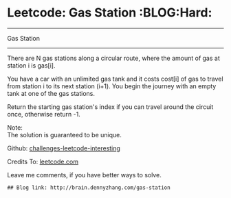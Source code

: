 # Leetcode: Gas Station     :BLOG:Hard:


---

Gas Station  

---

There are N gas stations along a circular route, where the amount of gas at station i is gas[i].  

You have a car with an unlimited gas tank and it costs cost[i] of gas to travel from station i to its next station (i+1). You begin the journey with an empty tank at one of the gas stations.  

Return the starting gas station's index if you can travel around the circuit once, otherwise return -1.  

Note:  
The solution is guaranteed to be unique.  

Github: [challenges-leetcode-interesting](https://github.com/DennyZhang/challenges-leetcode-interesting/tree/master/gas-station)  

Credits To: [leetcode.com](https://leetcode.com/problems/gas-station/description/)  

Leave me comments, if you have better ways to solve.  

    ## Blog link: http://brain.dennyzhang.com/gas-station